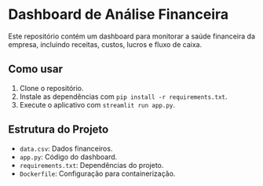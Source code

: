 # Dashboard de Análise Financeira
Este repositório contém um dashboard para monitorar a saúde financeira da empresa, incluindo receitas, custos, lucros e fluxo de caixa.

## Como usar
1. Clone o repositório.
2. Instale as dependências com `pip install -r requirements.txt`.
3. Execute o aplicativo com `streamlit run app.py`.

## Estrutura do Projeto
- `data.csv`: Dados financeiros.
- `app.py`: Código do dashboard.
- `requirements.txt`: Dependências do projeto.
- `Dockerfile`: Configuração para containerização.
